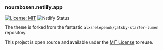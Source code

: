 ### nourabosen.netlify.app

[![License: MIT](https://img.shields.io/badge/License-MIT-blue.svg)](https://opensource.org/licenses/MIT) ![Netlify Status](https://api.netlify.com/api/v1/badges/4e8c7a23-0f6c-49df-8f16-9ce00864637d/deploy-status)

The theme is forked from the fantastic `alxshelepenok/gatsby-starter-lumen` repository.

This project is open source and available under the [MIT License](LICENSE) to reuse.
